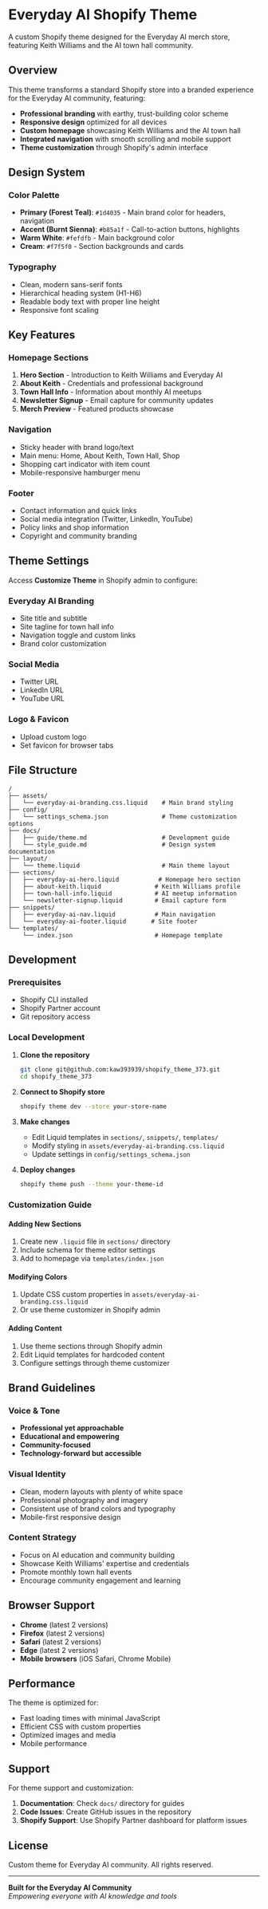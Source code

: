 # Everyday AI Shopify Theme

A custom Shopify theme designed for the Everyday AI merch store, featuring Keith Williams and the AI town hall community.

## Overview

This theme transforms a standard Shopify store into a branded experience for the Everyday AI community, featuring:

- **Professional branding** with earthy, trust-building color scheme
- **Responsive design** optimized for all devices 
- **Custom homepage** showcasing Keith Williams and the AI town hall
- **Integrated navigation** with smooth scrolling and mobile support
- **Theme customization** through Shopify's admin interface

## Design System

### Color Palette
- **Primary (Forest Teal)**: `#1d4035` - Main brand color for headers, navigation
- **Accent (Burnt Sienna)**: `#b85a1f` - Call-to-action buttons, highlights  
- **Warm White**: `#fefdfb` - Main background color
- **Cream**: `#f7f5f0` - Section backgrounds and cards

### Typography
- Clean, modern sans-serif fonts
- Hierarchical heading system (H1-H6)
- Readable body text with proper line height
- Responsive font scaling

## Key Features

### Homepage Sections
1. **Hero Section** - Introduction to Keith Williams and Everyday AI
2. **About Keith** - Credentials and professional background
3. **Town Hall Info** - Information about monthly AI meetups
4. **Newsletter Signup** - Email capture for community updates
5. **Merch Preview** - Featured products showcase

### Navigation
- Sticky header with brand logo/text
- Main menu: Home, About Keith, Town Hall, Shop
- Shopping cart indicator with item count
- Mobile-responsive hamburger menu

### Footer
- Contact information and quick links
- Social media integration (Twitter, LinkedIn, YouTube)
- Policy links and shop information
- Copyright and community branding

## Theme Settings

Access **Customize Theme** in Shopify admin to configure:

### Everyday AI Branding
- Site title and subtitle
- Site tagline for town hall info
- Navigation toggle and custom links
- Brand color customization

### Social Media
- Twitter URL
- LinkedIn URL  
- YouTube URL

### Logo & Favicon
- Upload custom logo
- Set favicon for browser tabs

## File Structure

```
/
├── assets/
│   └── everyday-ai-branding.css.liquid    # Main brand styling
├── config/
│   └── settings_schema.json               # Theme customization options
├── docs/
│   ├── guide/theme.md                     # Development guide
│   └── style_guide.md                     # Design system documentation
├── layout/
│   └── theme.liquid                       # Main theme layout
├── sections/
│   ├── everyday-ai-hero.liquid           # Homepage hero section
│   ├── about-keith.liquid               # Keith Williams profile
│   ├── town-hall-info.liquid            # AI meetup information
│   └── newsletter-signup.liquid         # Email capture form
├── snippets/
│   ├── everyday-ai-nav.liquid           # Main navigation
│   └── everyday-ai-footer.liquid       # Site footer
└── templates/
    └── index.json                       # Homepage template
```

## Development

### Prerequisites
- Shopify CLI installed
- Shopify Partner account
- Git repository access

### Local Development

1. **Clone the repository**
   ```bash
   git clone git@github.com:kaw393939/shopify_theme_373.git
   cd shopify_theme_373
   ```

2. **Connect to Shopify store**
   ```bash
   shopify theme dev --store your-store-name
   ```

3. **Make changes**
   - Edit Liquid templates in `sections/`, `snippets/`, `templates/`
   - Modify styling in `assets/everyday-ai-branding.css.liquid`
   - Update settings in `config/settings_schema.json`

4. **Deploy changes**
   ```bash
   shopify theme push --theme your-theme-id
   ```

### Customization Guide

#### Adding New Sections
1. Create new `.liquid` file in `sections/` directory
2. Include schema for theme editor settings
3. Add to homepage via `templates/index.json`

#### Modifying Colors
1. Update CSS custom properties in `assets/everyday-ai-branding.css.liquid`
2. Or use theme customizer in Shopify admin

#### Adding Content
1. Use theme sections through Shopify admin
2. Edit Liquid templates for hardcoded content
3. Configure settings through theme customizer

## Brand Guidelines

### Voice & Tone
- **Professional yet approachable**
- **Educational and empowering**
- **Community-focused**
- **Technology-forward but accessible**

### Visual Identity
- Clean, modern layouts with plenty of white space
- Professional photography and imagery
- Consistent use of brand colors and typography
- Mobile-first responsive design

### Content Strategy
- Focus on AI education and community building
- Showcase Keith Williams' expertise and credentials
- Promote monthly town hall events
- Encourage community engagement and learning

## Browser Support

- **Chrome** (latest 2 versions)
- **Firefox** (latest 2 versions)  
- **Safari** (latest 2 versions)
- **Edge** (latest 2 versions)
- **Mobile browsers** (iOS Safari, Chrome Mobile)

## Performance

The theme is optimized for:
- Fast loading times with minimal JavaScript
- Efficient CSS with custom properties
- Optimized images and media
- Mobile performance

## Support

For theme support and customization:

1. **Documentation**: Check `docs/` directory for guides
2. **Code Issues**: Create GitHub issues in the repository
3. **Shopify Support**: Use Shopify Partner dashboard for platform issues

## License

Custom theme for Everyday AI community. All rights reserved.

---

**Built for the Everyday AI Community**  
*Empowering everyone with AI knowledge and tools*